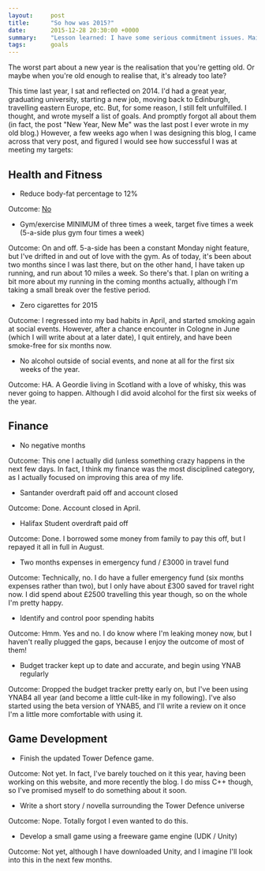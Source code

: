 ```yaml
---
layout:     post
title:      "So how was 2015?"
date:       2015-12-28 20:30:00 +0000
summary:    "Lesson learned: I have some serious commitment issues. Mainly to writing blogs."
tags:       goals
---
```


The worst part about a new year is the realisation that you're getting old. Or maybe when you're old enough to realise that, it's already too late?

This time last year, I sat and reflected on 2014. I'd had a great year, graduating university, starting a new job, moving back to Edinburgh, travelling eastern Europe, etc.
But, for some reason, I still felt unfulfilled. I thought, and wrote myself a list of goals. And promptly forgot all about them (in fact, the post "New Year, New Me" was the last post I ever wrote in my old blog.)
However, a few weeks ago when I was designing this blog, I came across that very post, and figured I would see how successful I was at meeting my targets:

<!-- Read More -->

## Health and Fitness

* Reduce body-fat percentage to 12%

Outcome: [No][fat-mac]

* Gym/exercise MINIMUM of three times a week, target five times a week (5-a-side plus gym four times a week)

Outcome: On and off. 5-a-side has been a constant Monday night feature, but I've drifted in and out of love with the gym. As of today, it's been about two months since I was last there, but on the other hand, I have taken up running, and run about 10 miles a week. So there's that. I plan on writing a bit more about my running in the coming months actually, although I'm taking a small break over the festive period.

*  Zero cigarettes for 2015

Outcome: I regressed into my bad habits in April, and started smoking again at social events. However, after a chance encounter in Cologne in June (which I will write about at a later date), I quit entirely, and have been smoke-free for six months now.

* No alcohol outside of social events, and none at all for the first six weeks of the year.

Outcome: HA. A Geordie living in Scotland with a love of whisky, this was never going to happen. Although I did avoid alcohol for the first six weeks of the year.


## Finance

* No negative months

Outcome: This one I actually did (unless something crazy happens in the next few days. In fact, I think my finance was the most disciplined category, as I actually focused on improving this area of my life.

* Santander overdraft paid off and account closed

Outcome: Done. Account closed in April.

* Halifax Student overdraft paid off

Outcome: Done. I borrowed some money from family to pay this off, but I repayed it all in full in August.

* Two months expenses in emergency fund / £3000 in travel fund

Outcome: Technically, no. I do have a fuller emergency fund (six months expenses rather than two), but I only have about £300 saved for travel right now. I did spend about £2500 travelling this year though, so on the whole I'm pretty happy.

* Identify and control poor spending habits

Outcome: Hmm. Yes and no. I do know where I'm leaking money now, but I haven't really plugged the gaps, because I enjoy the outcome of most of them!

* Budget tracker kept up to date and accurate, and begin using YNAB regularly

Outcome: Dropped the budget tracker pretty early on, but I've been using YNAB4 all year (and become a little cult-like in my following). I've also started using the beta version of YNAB5, and I'll write a review on it once I'm a little more comfortable with using it.


## Game Development

* Finish the updated Tower Defence game.

Outcome: Not yet. In fact, I've barely touched on it this year, having been working on this website, and more recently the blog. I do miss C++ though, so I've promised myself to do something about it soon.

* Write a short story / novella surrounding the Tower Defence universe

Outcome: Nope. Totally forgot I even wanted to do this.

* Develop a small game using a freeware game engine (UDK / Unity)

Outcome: Not yet, although I have downloaded Unity, and I imagine I'll look into this in the next few months.

[fat-mac]: http://i.imgur.com/TBt8Bqe.jpg